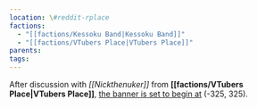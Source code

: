 ```yaml
---
location: \#reddit-rplace
factions:
  - "[[factions/Kessoku Band|Kessoku Band]]"
  - "[[factions/VTubers Place|VTubers Place]]"
parents: 
tags: 
---
```

After discussion with *[[Nickthenuker]]* from **[[factions/VTubers Place|VTubers Place]]**, [the banner is set to begin at](https://discord.com/channels/1093664259273130084/1131230952119615600/1131574138528596018) (-325, 325).
